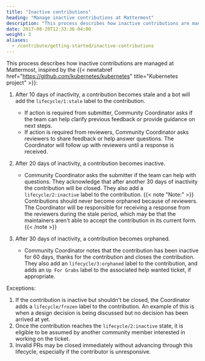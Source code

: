 ```yaml
---
title: "Inactive contributions"
heading: "Manage inactive contributions at Mattermost"
description: "This process describes how inactive contributions are managed at Mattermost, inspired by the Kubernetes project."
date: 2017-08-20T12:33:36-04:00
weight: 3
aliases:
  - /contribute/getting-started/inactive-contributions
---
```


This process describes how inactive contributions are managed at Mattermost, inspired by the {{< newtabref href="https://github.com/kubernetes/kubernetes" title="Kubernetes project" >}}:

1. After 10 days of inactivity, a contribution becomes stale and a bot will add the `lifecycle/1:stale` label to the contribution.
    - If action is required from submitter, Community Coordinator asks if the team can help clarify previous feedback or provide guidance on next steps.
    - If action is required from reviewers, Community Coordinator asks reviewers to share feedback or help answer questions. The Coordinator will follow up with reviewers until a response is received.

2. After 20 days of inactivity, a contribution becomes inactive.
    - Community Coordinator asks the submitter if the team can help with questions. They acknowledge that after another 30 days of inactivity the contribution will be closed. They also add a `lifecycle/2:inactive` label to the contribution.
  {{< note "Note:" >}}
  Contributions should never become orphaned because of reviewers. The Coordinator will be responsible for receiving a response from the reviewers during the stale period, which may be that the maintainers aren't able to accept the contribution in its current form.
  {{< /note >}}
3. After 30 days of inactivity, a contribution becomes orphaned.
    - Community Coordinator notes that the contribution has been inactive for 60 days, thanks for the contribution and closes the contribution. They also add an `lifecycle/3:orphaned` label to the contribution, and adds an `Up For Grabs` label to the associated help wanted ticket, if appropriate.

Exceptions:

1. If the contribution is inactive but shouldn't be closed, the Coordinator adds a `lifecycle/frozen` label to the contribution. An example of this is when a design decision is being discussed but no decision has been arrived at yet.
2. Once the contribution reaches the `lifecycle/2:inactive` state, it is eligible to be assumed by another community member interested in working on the ticket.
3. Invalid PRs may be closed immediately without advancing through this lifecycle, especially if the contributor is unresponsive.
